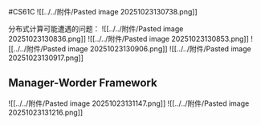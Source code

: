 #CS61C 
![[../../附件/Pasted image 20251023130738.png]]

分布式计算可能遭遇的问题：
![[../../附件/Pasted image 20251023130836.png]]
![[../../附件/Pasted image 20251023130853.png]]
![[../../附件/Pasted image 20251023130906.png]]
![[../../附件/Pasted image 20251023130917.png]]

## Manager-Worder Framework
![[../../附件/Pasted image 20251023131147.png]]
![[../../附件/Pasted image 20251023131216.png]]